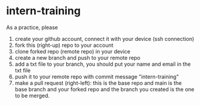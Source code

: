 # intern-training
As a practice, please
1. create your github account, connect it with your device (ssh connection)
2. fork this (right-up) repo to your account
3. clone forked repo (remote repo) in your device
4. create a new branch and push to your remote repo
5. add a txt file to your branch, you should put your name and email in the txt file
6. push it to your remote repo with commit message "intern-training"
7. make a pull request (right-left): this is the base repo and main is the base branch and your forked repo and the branch you created is the one to be merged.
